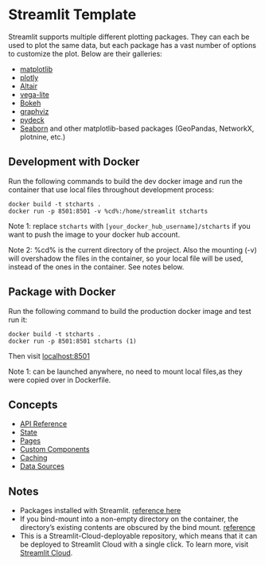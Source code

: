 # Streamlit Template

Streamlit supports multiple different plotting packages. They can each be used to plot the same data, but each package has a vast number of options to customize the plot. Below are their galleries:
- [matplotlib](https://matplotlib.org/stable/gallery/index.html)
- [plotly](https://plotly.com/python/)
- [Altair](https://altair-viz.github.io/gallery/index.html)
- [vega-lite](https://vega.github.io/vega-lite/examples/)
- [Bokeh](https://docs.bokeh.org/en/latest/docs/gallery.html)
- [graphviz](https://graphviz.org/gallery/)
- [pydeck](https://deckgl.readthedocs.io/en/latest/)
- [Seaborn](https://seaborn.pydata.org/examples/index.html) and other matplotlib-based packages (GeoPandas, NetworkX, plotnine, etc.)

## Development with Docker
Run the following commands to build the dev docker image and run the container that use local files throughout development process:
```
docker build -t stcharts .
docker run -p 8501:8501 -v %cd%:/home/streamlit stcharts
```
Note 1: replace `stcharts` with `[your_docker_hub_username]/stcharts` if you want to push the image to your docker hub account.

Note 2: %cd% is the current directory of the project. Also the mounting (-v) will overshadow the files in the container, so your local file will be used, instead of the ones in the container. See notes below. 
## Package with Docker
Run the following command to build the production docker image and test run it:
```
docker build -t stcharts .
docker run -p 8501:8501 stcharts (1)
```
Then visit [localhost:8501](http://localhost:8501/)

Note 1: can be launched anywhere, no need to mount local files,as they were copied over in Dockerfile.
## Concepts
- [API Reference](https://docs.streamlit.io/library/api-reference)
- [State](https://docs.streamlit.io/library/advanced-features/session-state)
- [Pages](https://blog.streamlit.io/introducing-multipage-apps/)
- [Custom Components](https://docs.streamlit.io/library/components)
- [Caching](https://docs.streamlit.io/en/stable/caching.html)
- [Data Sources](https://docs.streamlit.io/knowledge-base/tutorials/databases)

## Notes
- Packages installed with Streamlit. [reference here](https://github.com/streamlit/streamlit/blob/develop/lib/setup.py)
- If you bind-mount into a non-empty directory on the container, the directory’s existing contents are obscured by the bind mount. [reference](https://docs.docker.com/storage/bind-mounts/#mount-into-a-non-empty-directory-on-the-container)
- This is a Streamlit-Cloud-deployable repository, which means that it can be deployed to Streamlit Cloud with a single click. To learn more, visit [Streamlit Cloud](https://streamlit.io/cloud).